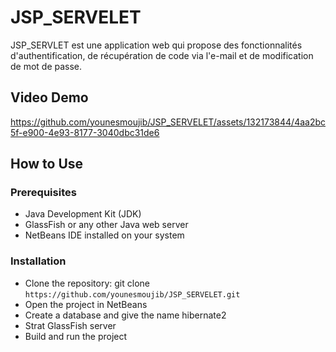 # JSP_SERVELET
JSP_SERVLET est une application web qui propose des fonctionnalités d'authentification, de récupération de code via l'e-mail et de modification de mot de passe.


## Video Demo



https://github.com/younesmoujib/JSP_SERVELET/assets/132173844/4aa2bc5f-e900-4e93-8177-3040dbc31de6




## How to Use

### Prerequisites
- Java Development Kit (JDK)
- GlassFish  or any other Java web server
- NetBeans IDE installed on your system
  
### Installation
- Clone the repository: git clone `https://github.com/younesmoujib/JSP_SERVELET.git`
- Open the project in NetBeans
- Create a database and give the name hibernate2
- Strat GlassFish server
- Build and run the project




